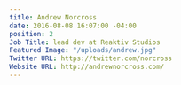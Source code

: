 ```yaml
---
title: Andrew Norcross
date: 2016-08-08 16:07:00 -04:00
position: 2
Job Title: lead dev at Reaktiv Studios
Featured Image: "/uploads/andrew.jpg"
Twitter URL: https://twitter.com/norcross
Website URL: http://andrewnorcross.com/
---
```


